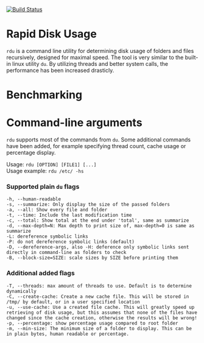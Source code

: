 [![Build Status](https://travis-ci.com/wsandst/rdu.svg?branch=main)](https://travis-ci.com/wsandst/rdu)
# Rapid Disk Usage
`rdu` is a command line utility for determining disk usage of folders and files recursively, designed for maximal speed. 
The tool is very similar to the built-in linux utility `du`. By utilizing threads and better system calls, the performance has been increased drasticly.

# Benchmarking

# Command-line arguments
`rdu` supports most of the commands from `du`. Some additional commands have been added, for example specifying thread count, cache usage or percentage display.

Usage: `rdu [OPTION] [FILE1] [...]`  
Usage example: `rdu /etc/ -hs`

### Supported plain `du` flags
    -h, --human-readable
    -s, --summarize: Only display the size of the passed folders
    -a, --all: Show every file and folder
    -t, --time: Include the last modification time
    -c, --total: Show total at the end under 'total', same as summarize
    -d, --max-depth=N: Max depth to print size of, max-depth=0 is same as summarize
    -L: dereference symbolic links
    -P: do not dereference symbolic links (default)
    -D, --dereference-args, also -H: deference only symbolic links sent directly in command-line as folders to check
    -B, --block-size=SIZE: scale sizes by SIZE before printing them
### Additional added flags
    -T, --threads: max amount of threads to use. Default is to determine dynamically
    -C, --create-cache: Create a new cache file. This will be stored in /tmp/ by default, or in a user specified location
    -u, --use-cache: Use a created file cache. This will greatly speed up retrieving of disk usage, but this assumes that none of the files have changed since the cache creation, otherwise the results will be wrong!
    -p, --percentage: show percentage usage compared to root folder
    -m, --min-size: The minimum size of a folder to display. This can be in plain bytes, human readable or percentage.